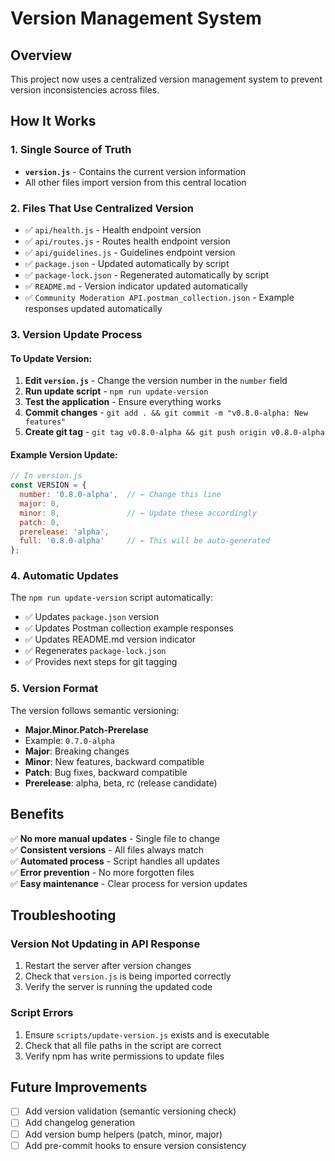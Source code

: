# Version Management System

## Overview

This project now uses a centralized version management system to prevent version inconsistencies across files.

## How It Works

### 1. Single Source of Truth
- **`version.js`** - Contains the current version information
- All other files import version from this central location

### 2. Files That Use Centralized Version
- ✅ `api/health.js` - Health endpoint version
- ✅ `api/routes.js` - Routes health endpoint version  
- ✅ `api/guidelines.js` - Guidelines endpoint version
- ✅ `package.json` - Updated automatically by script
- ✅ `package-lock.json` - Regenerated automatically by script
- ✅ `README.md` - Version indicator updated automatically
- ✅ `Community Moderation API.postman_collection.json` - Example responses updated automatically

### 3. Version Update Process

#### To Update Version:
1. **Edit `version.js`** - Change the version number in the `number` field
2. **Run update script** - `npm run update-version`
3. **Test the application** - Ensure everything works
4. **Commit changes** - `git add . && git commit -m "v0.8.0-alpha: New features"`
5. **Create git tag** - `git tag v0.8.0-alpha && git push origin v0.8.0-alpha`

#### Example Version Update:
```javascript
// In version.js
const VERSION = {
  number: '0.8.0-alpha',  // ← Change this line
  major: 0,
  minor: 8,               // ← Update these accordingly
  patch: 0,
  prerelease: 'alpha',
  full: '0.8.0-alpha'     // ← This will be auto-generated
};
```

### 4. Automatic Updates

The `npm run update-version` script automatically:
- ✅ Updates `package.json` version
- ✅ Updates Postman collection example responses
- ✅ Updates README.md version indicator
- ✅ Regenerates `package-lock.json`
- ✅ Provides next steps for git tagging

### 5. Version Format

The version follows semantic versioning:
- **Major.Minor.Patch-Prerelase**
- Example: `0.7.0-alpha`
- **Major**: Breaking changes
- **Minor**: New features, backward compatible
- **Patch**: Bug fixes, backward compatible
- **Prerelease**: alpha, beta, rc (release candidate)

## Benefits

✅ **No more manual updates** - Single file to change  
✅ **Consistent versions** - All files always match  
✅ **Automated process** - Script handles all updates  
✅ **Error prevention** - No more forgotten files  
✅ **Easy maintenance** - Clear process for version updates  

## Troubleshooting

### Version Not Updating in API Response
1. Restart the server after version changes
2. Check that `version.js` is being imported correctly
3. Verify the server is running the updated code

### Script Errors
1. Ensure `scripts/update-version.js` exists and is executable
2. Check that all file paths in the script are correct
3. Verify npm has write permissions to update files

## Future Improvements

- [ ] Add version validation (semantic versioning check)
- [ ] Add changelog generation
- [ ] Add version bump helpers (patch, minor, major)
- [ ] Add pre-commit hooks to ensure version consistency 